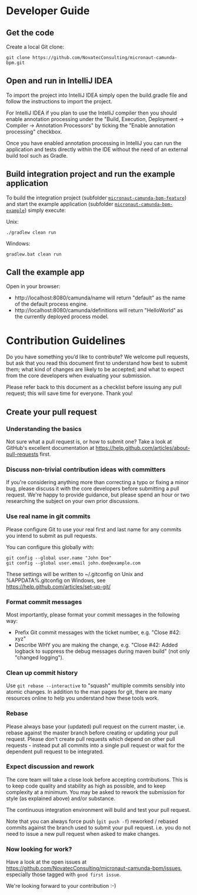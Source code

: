 # Developer Guide
## Get the code

Create a local Git clone:

`git clone https://github.com/NovatecConsulting/micronaut-camunda-bpm.git`

## Open and run in IntelliJ IDEA

To import the project into IntelliJ IDEA simply open the build.gradle file and follow the instructions to import the project.

For IntelliJ IDEA if you plan to use the IntelliJ compiler then you should enable annotation processing under the "Build, Execution, Deployment → Compiler → Annotation Processors" by ticking the "Enable annotation processing" checkbox.

Once you have enabled annotation processing in IntelliJ you can run the application and tests directly within the IDE without the need of an external build tool such as Gradle.

## Build integration project and run the example application

To build the integration project (subfolder [`micronaut-camunda-bpm-feature`](/micronaut-camunda-bpm-feature)) and start the
example application (subfolder [`micronaut-camunda-bpm-example`](/micronaut-camunda-bpm-example)) simply execute:

Unix:
```
./gradlew clean run
```

Windows:

```
gradlew.bat clean run
```

## Call the example app

Open in your browser:
* http://localhost:8080/camunda/name will return "default" as the name of the default process engine.
* http://localhost:8080/camunda/definitions will return "HelloWorld" as the currently deployed process model.

# Contribution Guidelines

Do you have something you’d like to contribute? We welcome pull requests, but ask that you read this document first to understand how best to submit them; what kind of changes are likely to be accepted; and what to expect from the core developers when evaluating your submission.

Please refer back to this document as a checklist before issuing any pull request; this will save time for everyone. Thank you!

## Create your pull request

### Understanding the basics

Not sure what a pull request is, or how to submit one? Take a look at GitHub's excellent documentation at https://help.github.com/articles/about-pull-requests first.

### Discuss non-trivial contribution ideas with committers

If you're considering anything more than correcting a typo or fixing a minor bug, please discuss it with the core developers before submitting a pull request. We're happy to provide guidance, but please spend an hour or two researching the subject on your own prior discussions.

### Use real name in git commits

Please configure Git to use your real first and last name for any commits you intend to submit as pull requests.

You can configure this globally with:
```
git config --global user.name "John Doe"
git config --global user.email john.doe@example.com
```

These settings will be written to ~/.gitconfig on Unix and %APPDATA%\.gitconfig on Windows, see https://help.github.com/articles/set-up-git/

### Format commit messages

Most importantly, please format your commit messages in the following way:

* Prefix Git commit messages with the ticket number, e.g. "Close #42: xyz"
* Describe WHY you are making the change, e.g. "Close #42: Added logback to suppress the debug messages during maven build" (not only "changed logging").

### Clean up commit history

Use `git rebase --interactive` to "squash" multiple commits sensibly into atomic changes. In addition to the man pages for git, there are many resources online to help you understand how these tools work.

### Rebase

Please always base your (updated) pull request on the current master, i.e. rebase against the master branch before creating or updating your pull request. Please don't create pull requests which depend on other pull requests - instead put all commits into a single pull request or wait for the dependent pull request to be integrated.

### Expect discussion and rework

The core team will take a close look before accepting contributions. This is to keep code quality and stability as high as possible, and to keep complexity at a minimum. You may be asked to rework the submission for style (as explained above) and/or substance.

The continuous integration environment will build and test your pull request.

Note that you can always force push (`git push -f`) reworked / rebased commits against the branch used to submit your pull request. i.e. you do not need to issue a new pull request when asked to make changes.

### Now looking for work?

Have a look at the open issues at https://github.com/NovatecConsulting/micronaut-camunda-bpm/issues, especially those tagged with `good first issue`.

We're looking forward to your contribution :-)
